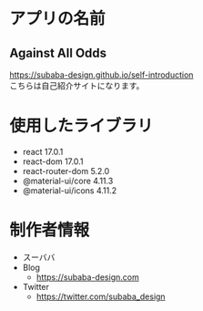 # アプリの名前

## Against All Odds

https://subaba-design.github.io/self-introduction
</br>
こちらは自己紹介サイトになります。

# 使用したライブラリ

* react 17.0.1
* react-dom 17.0.1
* react-router-dom 5.2.0
* @material-ui/core 4.11.3
* @material-ui/icons 4.11.2

# 制作者情報

* スーババ
* Blog
    * https://subaba-design.com
* Twitter
    * https://twitter.com/subaba_design